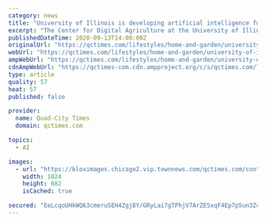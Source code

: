 ```yaml
---
category: news
title: "University of Illinois is developing artificial intelligence for ag"
excerpt: "The Center for Digital Agriculture at the University of Illinois at Urbana-Champaign has received a $20 million grant to develop a new Artificial Intelligence for Future Agricultural Resilience,"
publishedDateTime: 2020-09-13T14:00:00Z
originalUrl: "https://qctimes.com/lifestyles/home-and-garden/university-of-illinois-is-developing-artificial-intelligence-for-ag/article_01fd486b-854c-59ed-b2ba-0feab1ae8f3b.html"
webUrl: "https://qctimes.com/lifestyles/home-and-garden/university-of-illinois-is-developing-artificial-intelligence-for-ag/article_01fd486b-854c-59ed-b2ba-0feab1ae8f3b.html"
ampWebUrl: "https://qctimes.com/lifestyles/home-and-garden/university-of-illinois-is-developing-artificial-intelligence-for-ag/article_01fd486b-854c-59ed-b2ba-0feab1ae8f3b.amp.html"
cdnAmpWebUrl: "https://qctimes-com.cdn.ampproject.org/c/s/qctimes.com/lifestyles/home-and-garden/university-of-illinois-is-developing-artificial-intelligence-for-ag/article_01fd486b-854c-59ed-b2ba-0feab1ae8f3b.amp.html"
type: article
quality: 57
heat: 57
published: false

provider:
  name: Quad-City Times
  domain: qctimes.com

topics:
  - AI

images:
  - url: "https://bloximages.chicago2.vip.townnews.com/qctimes.com/content/tncms/assets/v3/editorial/a/ee/aee48e9e-4a48-59bf-9c56-14d180d61df9/5f591067c85ab.image.jpg?resize=1024%2C682"
    width: 1024
    height: 682
    isCached: true

secured: "EeLcqoUHkWQ63cmeruSEH4Zgj8Y/GRyLai7gTPhjV7ArZESxqF4Ep7p5un3ZcMQkaNnPXWU/hMpshRkoPR2nqPbL5hrTrgz+ahChrEaMATBj9OD4YcTognusK5iJ9jDEQ4GtbmMJ5Urr2xwtV+SxWjFGkwEsTObUpsafSYgJGKq3yU+V2GQerbsF7mwnewijaLKei4PzClUTsFsGlLRtH2X3cMAqpJF7hfLvP7tEwxr1m5Q6PU3JtW913wfz5cu+nAeSBzTPQOBYW0tzOEtk1AB7/5FpQJV2RRae4e4pDTrlkzKNPH5K0odOoJqtXWYuiTPiLlDJvdoQIS3+Bt1SFKgg+WP0s0o/bjHEzGDuppI=;KuKwHpi8FhzAO7ObcVil4w=="
---
```



